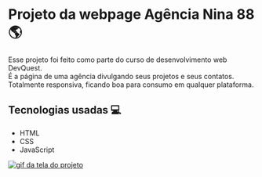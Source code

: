 # Projeto da webpage Agência Nina 88 🌎

Esse projeto foi feito como parte do curso de desenvolvimento web DevQuest. <br>
É a página de uma agência divulgando seus projetos e seus contatos. <br>
Totalmente responsiva, ficando boa para consumo em qualquer plataforma.

## Tecnologias usadas 💻

- HTML
- CSS
- JavaScript

[<img src="./agencia.gif" alt="gif da tela do projeto">](https://github.com/Roni-88)
